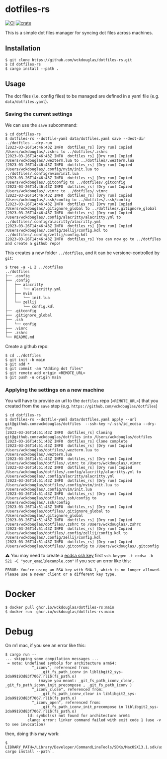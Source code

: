 # dotfiles-rs

[![CI](https://github.com/wckdouglas/dotfiles-rs/actions/workflows/ci.yml/badge.svg)](https://github.com/wckdouglas/dotfiles-rs/actions/workflows/ci.yml)
[![crate](https://img.shields.io/crates/v/dotfiles-rs.svg)](https://crates.io/crates/dotfiles-rs)


This is a simple dot files manager for syncing dot files across machines.

## Installation

```
$ git clone https://github.com/wckdouglas/dotfiles-rs.git
$ cd dotfiles-rs
$ cargo install --path .
```


## Usage 

The dot files (i.e. config files) to be managed are defined in a yaml file (e.g. `data/dotfiles.yaml`).

### Saving the current settings

We can use the `save` subcommand:

```
$ cd dotfiles-rs
$ dotfiles-rs --dotfile-yaml data/dotfiles.yaml save --dest-dir ../dotfiles --dry-run
[2023-03-26T14:46:43Z INFO  dotfiles_rs] [Dry run] Copied /Users/wckdouglas/.zshrc to ../dotfiles/.zshrc
[2023-03-26T14:46:43Z INFO  dotfiles_rs] [Dry run] Copied /Users/wckdouglas/.wezterm.lua to ../dotfiles/.wezterm.lua
[2023-03-26T14:46:43Z INFO  dotfiles_rs] [Dry run] Copied /Users/wckdouglas/.config/nvim/init.lua to ../dotfiles/.config/nvim/init.lua
[2023-03-26T14:46:43Z INFO  dotfiles_rs] [Dry run] Copied /Users/wckdouglas/.gitconfig to ../dotfiles/.gitconfig
[2023-03-26T14:46:43Z INFO  dotfiles_rs] [Dry run] Copied /Users/wckdouglas/.vimrc to ../dotfiles/.vimrc
[2023-03-26T14:46:43Z INFO  dotfiles_rs] [Dry run] Copied /Users/wckdouglas/.ssh/config to ../dotfiles/.ssh/config
[2023-03-26T14:46:43Z INFO  dotfiles_rs] [Dry run] Copied /Users/wckdouglas/.gitignore_global to ../dotfiles/.gitignore_global
[2023-03-26T14:46:43Z INFO  dotfiles_rs] [Dry run] Copied /Users/wckdouglas/.config/alacritty/alacritty.yml to ../dotfiles/.config/alacritty/alacritty.yml
[2023-03-26T14:46:43Z INFO  dotfiles_rs] [Dry run] Copied /Users/wckdouglas/.config/zellij/config.kdl to ../dotfiles/.config/zellij/config.kdl
[2023-03-26T14:46:43Z INFO  dotfiles_rs] You can now go to ../dotfiles and create a github repo!
```

This creates a new folder `../dotfiles`, and it can be versione-controlled by `git`:

```
$ tree -a -L 2 ../dotfiles
../dotfiles
├── .config
├── .config
│   ├── alacritty
│   │   └── alacritty.yml
│   ├── nvim
│   │   └── init.lua
│   └── zellij
│       └── config.kdl
├── .gitconfig
├── .gitignore_global
├── .ssh
│   └── config
├── .vimrc
├── .zshrc
└── README.md
```

Create a github repo:

```
$ cd ../dotfiles
$ git init -b main
$ git add *
$ git commit -am "Adding dot files"
$ git remote add origin <REMOTE_URL>
$ git push -u origin main
```


### Applying the settings on a new machine

You will have to provide an url to the `dotfiles` repo (`<REMOTE_URL>`) that you created from the `save` step (e.g. `https://github.com/wckdouglas/dotfiles`)

```
$ cd dotfiles-rs
$ dotfiles-rs --dotfile-yaml data/dotfiles.yaml apply --url git@github.com:wckdouglas/dotfiles  --ssh-key ~/.ssh/id_ecdsa --dry-run
[2023-03-26T14:51:43Z INFO  dotfiles_rs] Cloning git@github.com:wckdouglas/dotfiles into /Users/wckdouglas/dotfiles
[2023-03-26T14:51:43Z INFO  dotfiles_rs] Clone complete
[2023-03-26T14:51:43Z INFO  dotfiles_rs] [Dry run] Copied /Users/wckdouglas/dotfiles/.wezterm.lua to /Users/wckdouglas/.wezterm.lua
[2023-03-26T14:51:43Z INFO  dotfiles_rs] [Dry run] Copied /Users/wckdouglas/dotfiles/.vimrc to /Users/wckdouglas/.vimrc
[2023-03-26T14:51:43Z INFO  dotfiles_rs] [Dry run] Copied /Users/wckdouglas/dotfiles/.config/alacritty/alacritty.yml to /Users/wckdouglas/.config/alacritty/alacritty.yml
[2023-03-26T14:51:43Z INFO  dotfiles_rs] [Dry run] Copied /Users/wckdouglas/dotfiles/.config/nvim/init.lua to /Users/wckdouglas/.config/nvim/init.lua
[2023-03-26T14:51:43Z INFO  dotfiles_rs] [Dry run] Copied /Users/wckdouglas/dotfiles/.ssh/config to /Users/wckdouglas/.ssh/config
[2023-03-26T14:51:43Z INFO  dotfiles_rs] [Dry run] Copied /Users/wckdouglas/dotfiles/.gitignore_global to /Users/wckdouglas/.gitignore_global
[2023-03-26T14:51:43Z INFO  dotfiles_rs] [Dry run] Copied /Users/wckdouglas/dotfiles/.zshrc to /Users/wckdouglas/.zshrc
[2023-03-26T14:51:43Z INFO  dotfiles_rs] [Dry run] Copied /Users/wckdouglas/dotfiles/.config/zellij/config.kdl to /Users/wckdouglas/.config/zellij/config.kdl
[2023-03-26T14:51:43Z INFO  dotfiles_rs] [Dry run] Copied /Users/wckdouglas/dotfiles/.gitconfig to /Users/wckdouglas/.gitconfig
```

:warning: You may need to create a [ecdsa ssh key](https://exerror.com/youre-using-an-rsa-key-with-sha-1-which-is-no-longer-allowed-please-use-a-newer-client-or-a-different-key-type/) first `ssh-keygen -t ecdsa -b 521 -C "your_email@example.com"` if you see an error like this:

```
ERROR: You're using an RSA key with SHA-1, which is no longer allowed. Please use a newer client or a different key type.
```

# Docker 

```
$ docker pull ghcr.io/wckdouglas/dotfiles-rs:main
$ docker run  ghcr.io/wckdouglas/dotfiles-rs:main
```

# Debug #

On m1 mac, if you see an error like this:

```
$ cargo run --
... skipping some compilation messages ...
 = note: Undefined symbols for architecture arm64:
            "_iconv", referenced from:
                _git_fs_path_iconv in liblibgit2_sys-2da99193d83f7067.rlib(fs_path.o)
               (maybe you meant: _git_fs_path_iconv_clear, _git_fs_path_iconv_init_precompose , _git_fs_path_iconv )
            "_iconv_close", referenced from:
                _git_fs_path_iconv_clear in liblibgit2_sys-2da99193d83f7067.rlib(fs_path.o)
            "_iconv_open", referenced from:
                _git_fs_path_iconv_init_precompose in liblibgit2_sys-2da99193d83f7067.rlib(fs_path.o)
          ld: symbol(s) not found for architecture arm64
          clang: error: linker command failed with exit code 1 (use -v to see invocation)

```

then, doing this may work:

```
$ LIBRARY_PATH=/Library/Developer/CommandLineTools/SDKs/MacOSX13.1.sdk/usr/include cargo install --path .
```
